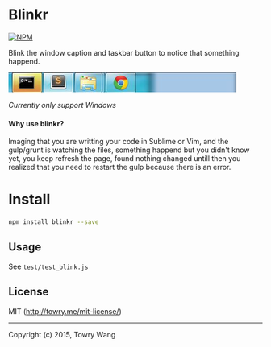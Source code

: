 # Blinkr

[![NPM](https://nodei.co/npm/blinkr.png)](http://www.npmjs.com/package/blinkr)

Blink the window caption and taskbar button to notice that something happend.

![screenshot_blinkr](./_assets_/screenshot.jpg)

_Currently only support Windows_

#### Why use blinkr?

Imaging that you are writting your code in Sublime or Vim, and the gulp/grunt is watching the files, something happend but you didn't know yet, you keep refresh the page, found nothing changed untill then you realized that you need to restart the gulp because there is an error. 

# Install

```bash
npm install blinkr --save
```

## Usage

See `test/test_blink.js`

## License

MIT (http://towry.me/mit-license/)

---

Copyright (c) 2015, Towry Wang
